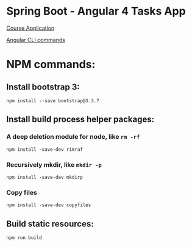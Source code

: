 # Spring Boot - Angular 4 Tasks App

[Course Application](https://www.udemy.com/angular-4-java-developers/learn/v4/overview)

[Angular CLI commands](https://cli.angular.io/)

# NPM commands:

## Install bootstrap 3:
``
npm install --save bootstrap@3.3.7
``
## Install build process helper packages:

### A deep deletion module for node, like `rm -rf`
``
npm install -save-dev rimraf
``
### Recursively mkdir, like `mkdir -p`
``
npm install -save-dev mkdirp
``
### Copy files
``
npm install -save-dev copyfiles
``

## Build static resources:
``
npm run build
``